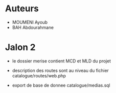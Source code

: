 # Auteurs
- MOUMENI Ayoub
- BAH Abdourahmane
# Jalon 2

* le dossier merise contient MCD et MLD du projet

* description des routes sont au niveau du fichier catalogue/routes/web.php

* export de base de donnee  catalogue/medias.sql
